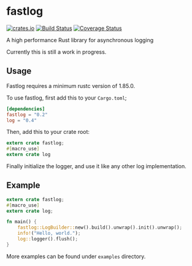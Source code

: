 # fastlog

[![crates.io](http://meritbadge.herokuapp.com/fastlog)](https://crates.io/crates/fastlog)
[![Build Status](https://travis-ci.org/WiSaGaN/fastlog.svg?branch=master)](https://travis-ci.org/WiSaGaN/fastlog)
[![Coverage Status](https://coveralls.io/repos/github/WiSaGaN/fastlog/badge.svg?branch=master)](https://coveralls.io/github/WiSaGaN/fastlog?branch=master)

A high performance Rust library for asynchronous logging

Currently this is still a work in progress.

## Usage

Fastlog requires a minimum rustc version of 1.85.0.

To use fastlog, first add this to your `Cargo.toml`;

```toml
[dependencies]
fastlog = "0.2"
log = "0.4"
```

Then, add this to your crate root:

```rust
extern crate fastlog;
#[macro_use]
extern crate log
```

Finally initialize the logger, and use it like any other log implementation.

## Example

```rust
extern crate fastlog;
#[macro_use]
extern crate log;

fn main() {
    fastlog::LogBuilder::new().build().unwrap().init().unwrap();
    info!("Hello, world.");
    log::logger().flush();
}
```

More examples can be found under `examples` directory.

